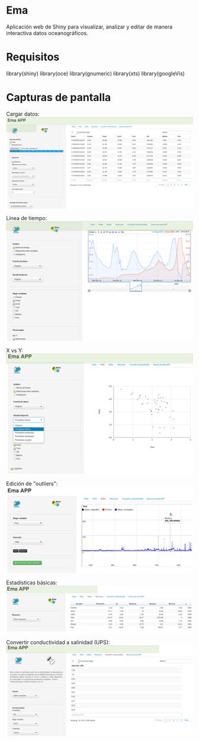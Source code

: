 Ema
===

Aplicación web de Shiny para visualizar, analizar y editar de manera interactiva datos oceanográficos.


Requisitos
===

library(shiny)
library(oce)
library(gnumeric)
library(xts)
library(googleVis)

Capturas de pantalla
===

Cargar datos:
![Image](https://raw.githubusercontent.com/guzmanlopez/Ema/master/Figuras/captura-de-pantalla-Ema-01.png)

Línea de tiempo:
![Image](https://raw.githubusercontent.com/guzmanlopez/Ema/master/Figuras/captura-de-pantalla-Ema-02.png)

X vs Y:
![Image](https://raw.githubusercontent.com/guzmanlopez/Ema/master/Figuras/captura-de-pantalla-Ema-03.png)

Edición de "outliers":
![Image](https://raw.githubusercontent.com/guzmanlopez/Ema/master/Figuras/captura-de-pantalla-Ema-04.png)

Estadísticas básicas:
![Image](https://raw.githubusercontent.com/guzmanlopez/Ema/master/Figuras/captura-de-pantalla-Ema-05.png)

Convertir conductividad a salinidad (UPS):
![Image](https://raw.githubusercontent.com/guzmanlopez/Ema/master/Figuras/captura-de-pantalla-Ema-06.png)
